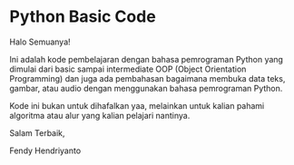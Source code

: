 # Python Basic Code

Halo Semuanya!

Ini adalah kode pembelajaran dengan bahasa pemrograman Python yang dimulai dari basic sampai intermediate OOP (Object Orientation Programming) dan juga ada pembahasan bagaimana membuka data teks, gambar, atau audio dengan menggunakan bahasa pemrograman Python.

Kode ini bukan untuk dihafalkan yaa, melainkan untuk kalian pahami algoritma atau alur yang kalian pelajari nantinya.

Salam Terbaik,


Fendy Hendriyanto 

